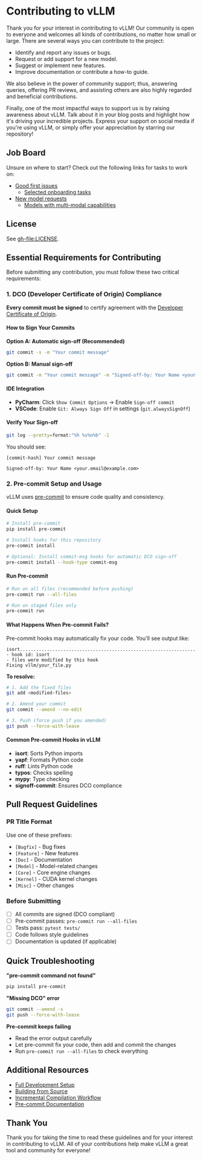 # Contributing to vLLM

Thank you for your interest in contributing to vLLM! Our community is open to everyone and welcomes all kinds of contributions, no matter how small or large. There are several ways you can contribute to the project:

- Identify and report any issues or bugs.
- Request or add support for a new model.
- Suggest or implement new features.
- Improve documentation or contribute a how-to guide.

We also believe in the power of community support; thus, answering queries, offering PR reviews, and assisting others are also highly regarded and beneficial contributions.

Finally, one of the most impactful ways to support us is by raising awareness about vLLM. Talk about it in your blog posts and highlight how it's driving your incredible projects. Express your support on social media if you're using vLLM, or simply offer your appreciation by starring our repository!

## Job Board

Unsure on where to start? Check out the following links for tasks to work on:

- [Good first issues](https://github.com/vllm-project/vllm/issues?q=is%3Aissue%20state%3Aopen%20label%3A%22good%20first%20issue%22)
    - [Selected onboarding tasks](gh-project:6)
- [New model requests](https://github.com/vllm-project/vllm/issues?q=is%3Aissue%20state%3Aopen%20label%3A%22new-model%22)
    - [Models with multi-modal capabilities](gh-project:10)

## License

See <gh-file:LICENSE>.

## Essential Requirements for Contributing

Before submitting any contribution, you must follow these two critical requirements:

### 1. DCO (Developer Certificate of Origin) Compliance

**Every commit must be signed** to certify agreement with the [Developer Certificate of Origin](gh-file:DCO).

#### How to Sign Your Commits

**Option A: Automatic sign-off (Recommended)**
```bash
git commit -s -m "Your commit message"
```

**Option B: Manual sign-off**
```bash
git commit -m "Your commit message" -m "Signed-off-by: Your Name <your.email@example.com>"
```

#### IDE Integration

- **PyCharm**: Click `Show Commit Options` → Enable `Sign-off commit`
- **VSCode**: Enable `Git: Always Sign Off` in settings (`git.alwaysSignOff`)

#### Verify Your Sign-off
```bash
git log --pretty=format:"%h %s%n%b" -1
```

You should see:
```
[commit-hash] Your commit message

Signed-off-by: Your Name <your.email@example.com>
```

### 2. Pre-commit Setup and Usage

vLLM uses [pre-commit](https://pre-commit.com/) to ensure code quality and consistency.

#### Quick Setup

```bash
# Install pre-commit
pip install pre-commit

# Install hooks for this repository
pre-commit install

# Optional: Install commit-msg hooks for automatic DCO sign-off
pre-commit install --hook-type commit-msg
```

#### Run Pre-commit

```bash
# Run on all files (recommended before pushing)
pre-commit run --all-files

# Run on staged files only
pre-commit run
```

#### What Happens When Pre-commit Fails?

Pre-commit hooks may automatically fix your code. You'll see output like:
```
isort....................................................................Failed
- hook id: isort
- files were modified by this hook
Fixing vllm/your_file.py
```

**To resolve:**
```bash
# 1. Add the fixed files
git add <modified-files>

# 2. Amend your commit
git commit --amend --no-edit

# 3. Push (force push if you amended)
git push --force-with-lease
```

#### Common Pre-commit Hooks in vLLM

- **isort**: Sorts Python imports
- **yapf**: Formats Python code
- **ruff**: Lints Python code
- **typos**: Checks spelling
- **mypy**: Type checking
- **signoff-commit**: Ensures DCO compliance

## Pull Request Guidelines

### PR Title Format
Use one of these prefixes:
- `[Bugfix]` - Bug fixes
- `[Feature]` - New features
- `[Doc]` - Documentation
- `[Model]` - Model-related changes
- `[Core]` - Core engine changes
- `[Kernel]` - CUDA kernel changes
- `[Misc]` - Other changes

### Before Submitting
- [ ] All commits are signed (DCO compliant)
- [ ] Pre-commit passes: `pre-commit run --all-files`
- [ ] Tests pass: `pytest tests/`
- [ ] Code follows style guidelines
- [ ] Documentation is updated (if applicable)

## Quick Troubleshooting

**"pre-commit command not found"**
```bash
pip install pre-commit
```

**"Missing DCO" error**
```bash
git commit --amend -s
git push --force-with-lease
```

**Pre-commit keeps failing**
- Read the error output carefully
- Let pre-commit fix your code, then add and commit the changes
- Run `pre-commit run --all-files` to check everything

## Additional Resources

- [Full Development Setup](https://docs.vllm.ai/en/latest/development/setup.html)
- [Building from Source](./building_from_source.md)
- [Incremental Compilation Workflow](./incremental_build.md)
- [Pre-commit Documentation](https://pre-commit.com/)

## Thank You

Thank you for taking the time to read these guidelines and for your interest in contributing to vLLM. All of your contributions help make vLLM a great tool and community for everyone!
